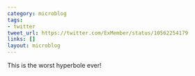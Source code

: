 ```yaml
---
category: microblog
tags:
- twitter
tweet_url: https://twitter.com/ExMember/status/10562254179
links: []
layout: microblog
---
```

This is the worst hyperbole ever!
